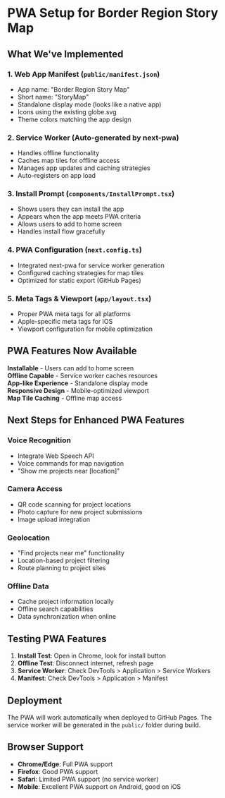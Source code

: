 # PWA Setup for Border Region Story Map

## What We've Implemented

### 1. **Web App Manifest** (`public/manifest.json`)
- App name: "Border Region Story Map"
- Short name: "StoryMap"
- Standalone display mode (looks like a native app)
- Icons using the existing globe.svg
- Theme colors matching the app design

### 2. **Service Worker** (Auto-generated by next-pwa)
- Handles offline functionality
- Caches map tiles for offline access
- Manages app updates and caching strategies
- Auto-registers on app load

### 3. **Install Prompt** (`components/InstallPrompt.tsx`)
- Shows users they can install the app
- Appears when the app meets PWA criteria
- Allows users to add to home screen
- Handles install flow gracefully

### 4. **PWA Configuration** (`next.config.ts`)
- Integrated next-pwa for service worker generation
- Configured caching strategies for map tiles
- Optimized for static export (GitHub Pages)

### 5. **Meta Tags & Viewport** (`app/layout.tsx`)
- Proper PWA meta tags for all platforms
- Apple-specific meta tags for iOS
- Viewport configuration for mobile optimization

## PWA Features Now Available

**Installable** - Users can add to home screen  
**Offline Capable** - Service worker caches resources  
**App-like Experience** - Standalone display mode  
**Responsive Design** - Mobile-optimized viewport  
**Map Tile Caching** - Offline map access  

## Next Steps for Enhanced PWA Features

### Voice Recognition
- Integrate Web Speech API
- Voice commands for map navigation
- "Show me projects near [location]"

### Camera Access
- QR code scanning for project locations
- Photo capture for new project submissions
- Image upload integration

### Geolocation
- "Find projects near me" functionality
- Location-based project filtering
- Route planning to project sites

### Offline Data
- Cache project information locally
- Offline search capabilities
- Data synchronization when online

## Testing PWA Features

1. **Install Test**: Open in Chrome, look for install button
2. **Offline Test**: Disconnect internet, refresh page
3. **Service Worker**: Check DevTools > Application > Service Workers
4. **Manifest**: Check DevTools > Application > Manifest

## Deployment

The PWA will work automatically when deployed to GitHub Pages. The service worker will be generated in the `public/` folder during build.

## Browser Support

- **Chrome/Edge**: Full PWA support
- **Firefox**: Good PWA support
- **Safari**: Limited PWA support (no service worker)
- **Mobile**: Excellent PWA support on Android, good on iOS
